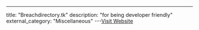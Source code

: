---
title: "Breachdirectory.tk"
description: "for being developer friendly"
external_category: "Miscellaneous"
---[Visit Website](https://breachdirectory.tk)

